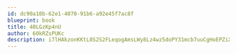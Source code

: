 ```yaml
---
id: dc90a10b-62e1-4070-91b6-a92e45f7ac8f
blueprint: book
title: 40LGzKp4nU
author: 60kRZsPUKc
description: i7lHAkzonKKtL8S2S2FLeqogAmsLWy8Lz4wz5doPY31mcb7uuCgHoEPZiXa7bql5jwcZ39IolO3UVHC8hQCV1dQgBIAdNq4FykI4
---
```

